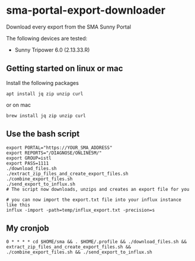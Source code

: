 # sma-portal-export-downloader

Download every export from the SMA Sunny Portal

The following devices are tested:
* Sunny Tripower 6.0 (2.13.33.R)

## Getting started on linux or mac

Install the following packages

```
apt install jq zip unzip curl
```

or on mac

```
brew install jq zip unzip curl
```

## Use the bash script

```shell script
export PORTAL="https://YOUR_SMA_ADDRESS"
export REPORTS="/DIAGNOSE/ONLINE5M/"
export GROUP=istl
export PASS=1111
./download_files.sh
./extract_zip_files_and_create_export_files.sh
./combine_export_files.sh
./send_export_to_influx.sh
# The script now downloads, unzips and creates an export file for you

# you can now import the export.txt file into your influx instance like this
influx -import -path=temp/influx_export.txt -precision=s
```

## My cronjob

`0 * * * * cd $HOME/sma && . $HOME/.profile && ./download_files.sh && extract_zip_files_and_create_export_files.sh && ./combine_export_files.sh && ./send_export_to_influx.sh`
